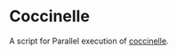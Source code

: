 # Coccinelle
A script for Parallel execution of <a href="https://github.com/coccinelle/coccinelle"  target="_blank">coccinelle</a>.
